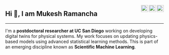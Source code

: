 <a href="https://www.researchgate.net/profile/Mukesh-Kumar-Ramancha" target="_blank" rel="nofollow"><img align="right" alt="Mukesh's ResearchGate" width="22px" src="https://cdn.jsdelivr.net/npm/simple-icons@3.0.1/icons/researchgate.svg" /></a><a
href="https://scholar.google.com/citations?user=MWROEL4AAAAJ&hl=en&authuser=3&oi=ao" target="_blank" rel="nofollow"><img align="right" alt="Mukesh's Google Scholar" width="22px" src="https://cdn.jsdelivr.net/npm/simple-icons@3.0.1/icons/googlescholar.svg" /></a><a
href="https://www.linkedin.com/in/mukeshramancha/" target="_blank" rel="nofollow"><img align="right" alt="Mukesh's Linkdein" width="22px" src="https://cdn.jsdelivr.net/npm/simple-icons@v3/icons/linkedin.svg" /></a>

## Hi 👋, I am Mukesh Ramancha
---
I'm a **postdoctoral researcher at UC San Diego** working on developing digital twins for physical systems. My work focuses on updating physics-based models using advanced statistical learning methods. This is part of an emerging discipline known as **Scientific Machine Learning**. 
  
<!--
**mukeshramancha/mukeshramancha** is a ✨ _special_ ✨ repository because its `README.md` (this file) appears on your GitHub profile.

Here are some ideas to get you started:

- 🔭 I’m currently working on ...
- 🌱 I’m currently learning ...
- 👯 I’m looking to collaborate on ...
- 🤔 I’m looking for help with ...
- 💬 Ask me about ...
- 📫 How to reach me: ...
- 😄 Pronouns: ...
- ⚡ Fun fact: ...
-->
